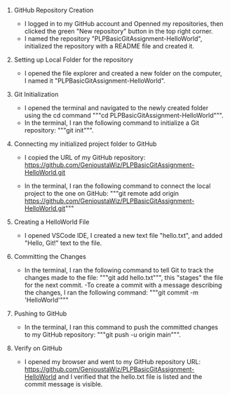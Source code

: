 1. GitHub Repository Creation

    - I logged in to my GitHub account and Openned my repositories, then clicked the green "New repository" button in the top right corner.
    - I named the repository "PLPBasicGitAssignment-HelloWorld", initialized the repository with a README file and created it.

2. Setting up Local Folder for the repository

    - I opened the file explorer and created a new folder on the computer, I named it "PLPBasicGitAssignment-HelloWorld".

3. Git Initialization

    - I opened the terminal and navigated to the newly created folder using the cd command """cd PLPBasicGitAssignment-HelloWorld""".
    - In the terminal, I ran the following command to initialize a Git repository:
    """git init""".

4. Connecting my initialized project folder to GitHub

    - I copied the URL of my GitHub repository: https://github.com/GenioustaWiz/PLPBasicGitAssignment-HelloWorld.git

    - In the terminal, I ran the following command to connect the local project to the one on GitHub:
    """git remote add origin https://github.com/GenioustaWiz/PLPBasicGitAssignment-HelloWorld.git"""

5. Creating a HelloWorld File

    - I opened VSCode IDE, I created a new text file "hello.txt", and added "Hello, Git!" text to the file.
    
6. Committing the Changes

    - In the terminal, I ran the following command to tell Git to track the changes made to the file:
    """git add hello.txt""", this "stages" the file for the next commit.
    -To create a commit with a message describing the changes, I ran the following command:
    """git commit -m 'HelloWorld'"""

7. Pushing to GitHub

    - In the terminal, I ran this command to push the committed changes to my GitHub repository:
    """git push -u origin main""".

8. Verify on GitHub

    - I opened my browser and went to my GitHub repository URL: https://github.com/GenioustaWiz/PLPBasicGitAssignment-HelloWorld and I verified that the hello.txt file is listed and the commit message is visible.